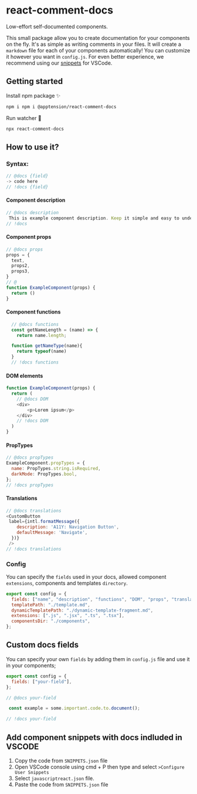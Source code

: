 # react-comment-docs

Low-effort self-documented components.

This small package allow you to create documentation for your components on the fly. It's as simple as writing comments in your files. 
It will create a `markdown` file for each of your components automatically! You can customize it however you want in `config.js`.
For even better experience, we recommend using our [snippets](#Add-component-snippets-with-docs-indluded-in-VSCODE) for VSCode.

## Getting started

Install npm package ✨
```bash
npm i npm i @apptension/react-comment-docs
```

Run watcher 👀
```bash
npx react-comment-docs
```


## How to use it? 

### Syntax:

```javascript
// @docs {field}
-> code here
// !docs {field}
```
#### Component description
```javascript
// @docs description
 This is example component description. Keep it simple and easy to understand, try to describe all the component logic. 
// !docs
```

#### Component props
```javascript
// @docs props
props = { 
  text,
  props2,
  props3,
}
// @
function ExampleComponent(props) {
  return ()
}
```


#### Component functions 
```javascript
  // @docs functions
  const getNameLength = (name) => {
    return name.length;

  function getNameType(name){
    return typeof(name)  
  }
  // !docs functions
```

#### DOM elements
```javascript
function ExampleComponent(props) {
  return (
    // @docs DOM
    <div>
        <p>Lorem ipsum</p>
    </div>
    // !docs DOM
  )
}
```

#### PropTypes
```javascript
// @docs propTypes
ExampleComponent.propTypes = {
  name: PropTypes.string.isRequired,
  darkMode: PropTypes.bool,
};
// !docs propTypes
```

#### Translations
```javascript
// @docs translations
<CustomButton
 label={intl.formatMessage({
    description: 'A11Y: Navigation Button',
    defaultMessage: 'Navigate',
  })}
 />
// !docs translations
```

### Config 
You can specify the `fields` used in your docs, allowed component `extensions`, components and templates `directory`.
```javascript
export const config = {
  fields: ["name", "description", "functions", "DOM", "props", "translation"],
  templatePath: "./template.md",
  dynamicTemplatePath: "./dynamic-template-fragment.md",
  extensions: [".js", ".jsx", ".ts", ".tsx"],
  componentsDir: "./components",
};

```

## Custom docs fields
You can specify your own `fields` by adding them in `config.js` file and use it in your components; 
```javascript
export const config = {
  fields: ["your-field"],
};
```
```javascript
// @docs your-field

 const example = some.important.code.to.document();

// !docs your-field
```

## Add component snippets with docs indluded in VSCODE 
1. Copy the code from `SNIPPETS.json` file
2. Open VSCode console using cmd + P then type and select `>Configure User Snippets`
3. Select `javascriptreact.json` file.
4. Paste the code from `SNIPPETS.json` file
 

